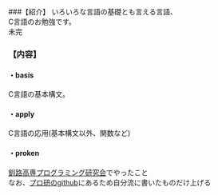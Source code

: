 ###【紹介】
いろいろな言語の基礎とも言える言語、  
C言語のお勉強です。  
未完  
  
### 【内容】  
#### ・basis  
C言語の基本構文。  
  
#### ・apply  
C言語の応用(基本構文以外、関数など)  
  
#### ・proken  
[釧路高専プログラミング研究会](http://kpc.nitkc.org)でやったこと  
なお、[プロ研のgithub](https://github.com/KNCT-KPC)にあるため自分流に書いたものだけ上げる  
  
